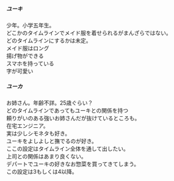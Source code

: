 ##### ユーキ  
少年。小学五年生。  
どこかのタイムラインでメイド服を着せられるがまんざらではない。  
    どのタイムラインにするかは未定。  
メイド服はロング  
揚げ物ができる  
スマホを持っている  
字が可愛い  

##### ユーカ  
お姉さん。年齢不詳。25歳ぐらい？  
どのタイムラインであってもユーキとの関係を持つ  
頼りがいのある強いお姉さんだが抜けているところも。  
在宅エンジニア。  
実は少しシモネタも好き。  
ユーキをよしよしと撫でるのが好き。  
    ここの設定はタイムライン全体を通して出したい。  
上司との関係はあまり良くない。  
デパートでユーキの好きなお惣菜を買ってきてしまう。  
    この設定は3もしくは4以降。  
